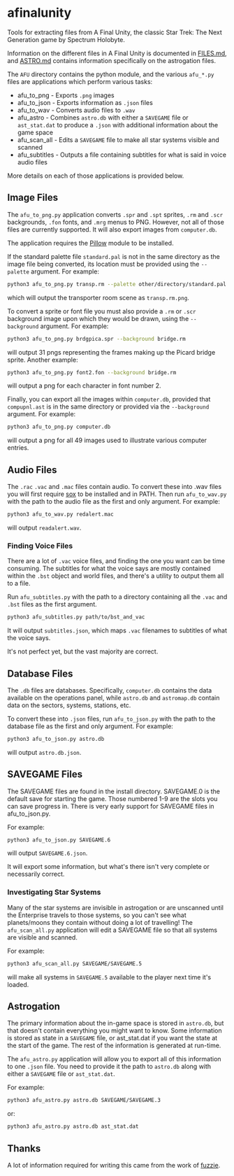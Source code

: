# afinalunity

Tools for extracting files from A Final Unity, the classic Star Trek: The Next Generation game by Spectrum Holobyte.

Information on the different files in A Final Unity is documented in [FILES.md](FILES.md),
and [ASTRO.md](ASTRO.md) contains information specifically on the astrogation files.

The `AFU` directory contains the python module, and the various `afu_*.py` files are applications
which perform various tasks:
 * afu_to_png - Exports `.png` images
 * afu_to_json - Exports information as `.json` files
 * afu_to_wav - Converts audio files to `.wav`
 * afu_astro - Combines `astro.db` with either a `SAVEGAME` file or `ast_stat.dat` to produce a `.json` with additional information about the game space
 * afu_scan_all - Edits a `SAVEGAME` file to make all star systems visible and scanned
 * afu_subtitles - Outputs a file containing subtitles for what is said in voice audio files

 More details on each of those applications is provided below.

## Image Files

The `afu_to_png.py` application converts `.spr` and `.spt` sprites, `.rm` and `.scr` backgrounds, `.fon` fonts, and `.mrg` menus to PNG.
However, not all of those files are currently supported. It will also export images from `computer.db`.

The application requires the [Pillow](http://python-pillow.github.io) module to be installed.

If the standard palette file `standard.pal` is not in the same directory as the image
file being converted, its location must be provided using the `--palette` argument.
For example:
```sh
python3 afu_to_png.py transp.rm --palette other/directory/standard.pal
```
which will output the transporter room scene as `transp.rm.png`.

To convert a sprite or font file you must also provide a `.rm` or `.scr`
background image upon which they would be drawn, using the `--background` argument.
For example:
```sh
python3 afu_to_png.py brdgpica.spr --background bridge.rm
```
will output 31 pngs representing the frames making up the Picard bridge sprite.
Another example:
```sh
python3 afu_to_png.py font2.fon --background bridge.rm
```
will output a png for each character in font number 2.

Finally, you can export all the images within `computer.db`, provided that `compupnl.ast` is in the same
directory or provided via the `--background` argument. For example:
```sh
python3 afu_to_png.py computer.db
```
will output a png for all 49 images used to illustrate various computer entries.


## Audio Files

The `.rac` `.vac` and `.mac` files contain audio.
To convert these into .wav files you will first require [sox](http://sox.sourceforge.net) to be installed
and in PATH.
Then run `afu_to_wav.py` with the path to the audio file as the first and only argument.
For example:
```sh
python3 afu_to_wav.py redalert.mac
```
will output `readalert.wav`.


### Finding Voice Files

There are a lot of `.vac` voice files, and finding the one you want can be time consuming.
The subtitles for what the voice says are mostly contained within the `.bst` object and world files,
and there's a utility to output them all to a file.

Run `afu_subtitles.py` with the path to a directory containing all the `.vac` and `.bst` files as the first argument.
```sh
python3 afu_subtitles.py path/to/bst_and_vac
```
It will output `subtitles.json`, which maps `.vac` filenames to subtitles of what the voice says.

It's not perfect yet, but the vast majority are correct.


## Database Files

The `.db` files are databases.
Specifically, `computer.db` contains the data available on the operations panel,
while `astro.db` and `astromap.db` contain data on the sectors, systems, stations, etc.

To convert these into `.json` files, run `afu_to_json.py` with the path to the database file as the first and only argument.
For example:
```sh
python3 afu_to_json.py astro.db
```
will output `astro.db.json`.

## SAVEGAME Files

The SAVEGAME files are found in the install directory.
SAVEGAME.0 is the default save for starting the game.
Those numbered 1-9 are the slots you can save progress in.
There is very early support for SAVEGAME files in afu_to_json.py.

For example:
```sh
python3 afu_to_json.py SAVEGAME.6
```
will output `SAVEGAME.6.json`.

It will export some information, but what's there isn't very complete or necessarily correct.

### Investigating Star Systems

Many of the star systems are invisible in astrogation or are unscanned until the Enterprise travels
to those systems, so you can't see what planets/moons they contain without doing a lot of travelling!
The `afu_scan_all.py` application will edit a SAVEGAME file so that all systems are visible and scanned.

For example:
```sh
python3 afu_scan_all.py SAVEGAME/SAVEGAME.5
```
will make all systems in `SAVEGAME.5` available to the player next time it's loaded.

## Astrogation

The primary information about the in-game space is stored in `astro.db`, but that doesn't contain everything
you might want to know. Some information is stored as state in a `SAVEGAME` file, or ast_stat.dat if you
want the state at the start of the game. The rest of the information is generated at run-time.

The `afu_astro.py` application will allow you to export all of this information to one `.json` file. You
need to provide it the path to `astro.db` along with either a `SAVEGAME` file or `ast_stat.dat`.

For example:
```sh
python3 afu_astro.py astro.db SAVEGAME/SAVEGAME.3
```
or:
```sh
python3 afu_astro.py astro.db ast_stat.dat
```



## Thanks

A lot of information required for writing this came from
the work of [fuzzie](https://github.com/fuzzie/unity).
